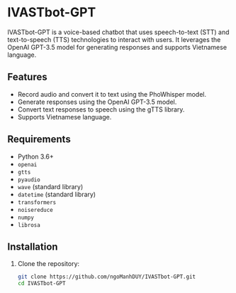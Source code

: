 # IVASTbot-GPT

IVASTbot-GPT is a voice-based chatbot that uses speech-to-text (STT) and text-to-speech (TTS) technologies to interact with users. It leverages the OpenAI GPT-3.5 model for generating responses and supports Vietnamese language.

## Features

- Record audio and convert it to text using the PhoWhisper model.
- Generate responses using the OpenAI GPT-3.5 model.
- Convert text responses to speech using the gTTS library.
- Supports Vietnamese language.

## Requirements

- Python 3.6+
- `openai`
- `gtts`
- `pyaudio`
- `wave` (standard library)
- `datetime` (standard library)
- `transformers`
- `noisereduce`
- `numpy`
- `librosa`

## Installation

1. Clone the repository:
   ```sh
   git clone https://github.com/ngoManhDUY/IVASTbot-GPT.git
   cd IVASTbot-GPT
